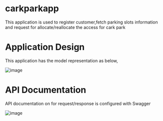 # carkparkapp 

This application is used to register customer,fetch parking slots information and request for allocate/reallocate the access for cark park

# Application Design

This application has the model representation as below,

![image](https://user-images.githubusercontent.com/32460730/124623539-b43a1500-de99-11eb-9fba-82a1cb2b46da.png)

# API Documentation

API documentation on for request/response is configured with Swagger

![image](https://user-images.githubusercontent.com/32460730/124624390-74bff880-de9a-11eb-99d7-940e510c20ac.png)
